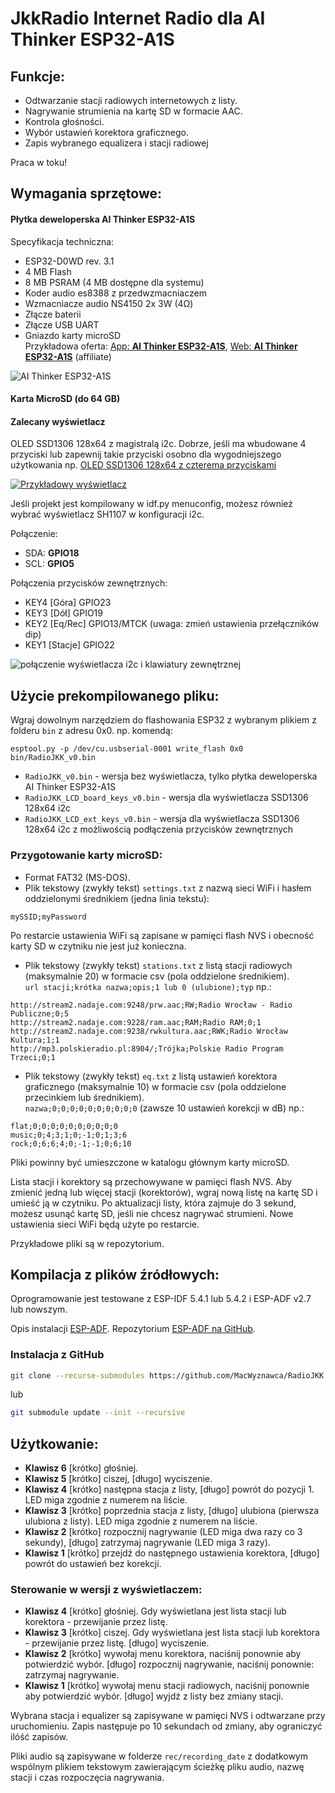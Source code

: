 # JkkRadio Internet Radio dla **AI Thinker ESP32-A1S**  
  
## **Funkcje:**  
- Odtwarzanie stacji radiowych internetowych z listy.  
- Nagrywanie strumienia na kartę SD w formacie AAC.  
- Kontrola głośności.  
- Wybór ustawień korektora graficznego.  
- Zapis wybranego equalizera i stacji radiowej
  
Praca w toku!  
  
## **Wymagania sprzętowe:**  
#### Płytka deweloperska **AI Thinker ESP32-A1S**  
Specyfikacja techniczna:  
- ESP32-D0WD rev. 3.1  
- 4 MB Flash  
- 8 MB PSRAM (4 MB dostępne dla systemu)
- Koder audio es8388 z przedwzmacniaczem  
- Wzmacniacze audio NS4150 2x 3W (4Ω)   
- Złącze baterii   
- Złącze USB UART  
- Gniazdo karty microSD  
Przykładowa oferta: [App: **AI Thinker ESP32-A1S**](https://s.click.aliexpress.com/e/_ooTic0A), [Web: **AI Thinker ESP32-A1S**](https://s.click.aliexpress.com/e/_onbBPzW) (affiliate)

![AI Thinker ESP32-A1S](img/ESP32A1S.jpeg)
  
#### Karta MicroSD (do 64 GB)  

#### Zalecany wyświetlacz

OLED SSD1306 128x64 z magistralą i2c. Dobrze, jeśli ma wbudowane 4 przyciski lub zapewnij takie przyciski osobno dla wygodniejszego użytkowania np. [OLED SSD1306 128x64 z czterema przyciskami](https://s.click.aliexpress.com/e/_oFKo8XC)

[![Przykładowy wyświetlacz](img/OLED-i2c.jpeg)](https://s.click.aliexpress.com/e/_oFKo8XC)

Jeśli projekt jest kompilowany w idf.py menuconfig, możesz również wybrać wyświetlacz SH1107 w konfiguracji i2c.

Połączenie:
- SDA: **GPIO18**
- SCL: **GPIO5**

Połączenia przycisków zewnętrznych:
- KEY4 [Góra] GPIO23
- KEY3 [Dół] GPIO19
- KEY2 [Eq/Rec] GPIO13/MTCK (uwaga: zmień ustawienia przełączników dip)
- KEY1 [Stacje] GPIO22

![połączenie wyświetlacza i2c i klawiatury zewnętrznej](img/ESP32A1S-OLED-connections.jpeg)
  
## Użycie prekompilowanego pliku:  
Wgraj dowolnym narzędziem do flashowania ESP32 z wybranym plikiem z folderu `bin` z adresu 0x0. np. komendą:   
```
esptool.py -p /dev/cu.usbserial-0001 write_flash 0x0 bin/RadioJKK_v0.bin  
```
- `RadioJKK_v0.bin` - wersja bez wyświetlacza, tylko płytka deweloperska AI Thinker ESP32-A1S
- `RadioJKK_LCD_board_keys_v0.bin` - wersja dla wyświetlacza SSD1306 128x64 i2c
- `RadioJKK_LCD_ext_keys_v0.bin` - wersja dla wyświetlacza SSD1306 128x64 i2c z możliwością podłączenia przycisków zewnętrznych

  
### Przygotowanie karty microSD:  
- Format FAT32 (MS-DOS).  
- Plik tekstowy (zwykły tekst) `settings.txt` z nazwą sieci WiFi i hasłem oddzielonymi średnikiem (jedna linia tekstu):  
```
mySSID;myPassword
```

Po restarcie ustawienia WiFi są zapisane w pamięci flash NVS i obecność karty SD w czytniku nie jest już konieczna.
  
- Plik tekstowy (zwykły tekst) `stations.txt` z listą stacji radiowych (maksymalnie 20) w formacie csv (pola oddzielone średnikiem).  
`url stacji;krótka nazwa;opis;1 lub 0 (ulubione);typ` np.:  
```
http://stream2.nadaje.com:9248/prw.aac;RW;Radio Wrocław - Radio Publiczne;0;5  
http://stream2.nadaje.com:9228/ram.aac;RAM;Radio RAM;0;1  
http://stream2.nadaje.com:9238/rwkultura.aac;RWK;Radio Wrocław Kultura;1;1  
http://mp3.polskieradio.pl:8904/;Trójka;Polskie Radio Program Trzeci;0;1  
```

- Plik tekstowy (zwykły tekst) `eq.txt` z listą ustawień korektora graficznego (maksymalnie 10) w formacie csv (pola oddzielone przecinkiem lub średnikiem).  
`nazwa;0;0;0;0;0;0;0;0;0;0` (zawsze 10 ustawień korekcji w dB) np.:  
```
flat;0;0;0;0;0;0;0;0;0;0
music;0;4;3;1;0;-1;0;1;3;6
rock;0;6;6;4;0;-1;-1;0;6;10
```
  
Pliki powinny być umieszczone w katalogu głównym karty microSD.  

Lista stacji i korektory są przechowywane w pamięci flash NVS. Aby zmienić jedną lub więcej stacji (korektorów), wgraj nową listę na kartę SD i umieść ją w czytniku. Po aktualizacji listy, która zajmuje do 3 sekund, możesz usunąć kartę SD, jeśli nie chcesz nagrywać strumieni. Nowe ustawienia sieci WiFi będą użyte po restarcie.
  
Przykładowe pliki są w repozytorium.  
  
## Kompilacja z plików źródłowych:  
Oprogramowanie jest testowane z ESP-IDF 5.4.1 lub 5.4.2 i ESP-ADF v2.7 lub nowszym.  
  
Opis instalacji [ESP-ADF](https://docs.espressif.com/projects/esp-adf/en/latest/get-started/index.html#quick-start). Repozytorium [ESP-ADF na GitHub](https://github.com/espressif/esp-adf).  

### Instalacja z GitHub
```bash
git clone --recurse-submodules https://github.com/MacWyznawca/RadioJKK.git
```
lub
```bash
git submodule update --init --recursive
```
  
## Użytkowanie:  
- **Klawisz 6** [krótko] głośniej.  
- **Klawisz 5** [krótko] ciszej, [długo] wyciszenie.  
- **Klawisz 4** [krótko] następna stacja z listy, [długo] powrót do pozycji 1. LED miga zgodnie z numerem na liście.  
- **Klawisz 3** [krótko] poprzednia stacja z listy, [długo] ulubiona (pierwsza ulubiona z listy). LED miga zgodnie z numerem na liście.  
- **Klawisz 2** [krótko] rozpocznij nagrywanie (LED miga dwa razy co 3 sekundy), [długo] zatrzymaj nagrywanie (LED miga 3 razy).  
- **Klawisz 1** [krótko] przejdź do następnego ustawienia korektora, [długo] powrót do ustawień bez korekcji.  

### Sterowanie w wersji z wyświetlaczem:
- **Klawisz 4** [krótko] głośniej. Gdy wyświetlana jest lista stacji lub korektora - przewijanie przez listę.
- **Klawisz 3** [krótko] ciszej. Gdy wyświetlana jest lista stacji lub korektora - przewijanie przez listę. [długo] wyciszenie.  
- **Klawisz 2** [krótko] wywołaj menu korektora, naciśnij ponownie aby potwierdzić wybór. [długo] rozpocznij nagrywanie, naciśnij ponownie: zatrzymaj nagrywanie.  
- **Klawisz 1** [krótko] wywołaj menu stacji radiowych, naciśnij ponownie aby potwierdzić wybór. [długo] wyjdź z listy bez zmiany stacji.  

Wybrana stacja i equalizer są zapisywane w pamięci NVS i odtwarzane przy uruchomieniu. Zapis następuje po 10 sekundach od zmiany, aby ograniczyć ilóść zapisów.
    
Pliki audio są zapisywane w folderze `rec/recording_date` z dodatkowym wspólnym plikiem tekstowym zawierającym ścieżkę pliku audio, nazwę stacji i czas rozpoczęcia nagrywania.
